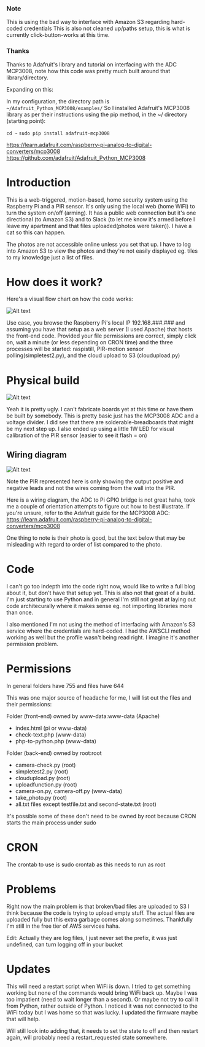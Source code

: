### Note

This is using the bad way to interface with Amazon S3 regarding hard-coded credentials
This is also not cleaned up/paths setup, this is what is currently click-button-works at this time.

### Thanks

Thanks to Adafruit's library and tutorial on interfacing with the ADC MCP3008, note how this code was pretty much built around that library/directory.

Expanding on this:

In my configuration, the directory path is ```~/Adafruit_Python_MCP3008/examples/```
So I installed Adafruit's MCP3008 library as per their instructions using the pip method, in the ~/ directory (starting point):

```cd ~```
```sudo pip install adafruit-mcp3008```

https://learn.adafruit.com/raspberry-pi-analog-to-digital-converters/mcp3008
https://github.com/adafruit/Adafruit_Python_MCP3008

# Introduction

This is a web-triggered, motion-based, home security system using the Raspberry Pi and a PIR sensor. It's only using the local web (home WiFi) to turn the system on/off (arming). It has a public web connection but it's one directional (to Amazon S3) and to Slack (to let me know it's armed before I leave my apartment and that files uploaded(photos were taken)). I have a cat so this can happen.

The photos are not accessible online unless you set that up. I have to log into Amazon S3 to view the photos and they're not easily displayed eg. tiles to my knowledge just a list of files.

# How does it work?

Here's a visual flow chart on how the code works:

![Alt text](https://raw.githubusercontent.com/jdc-cunningham/raspi-home-security-cam/master/ver_1/correct-path.png "Raspberry Pi Home Security Camera PIR Motion Sensor Using PHP+Python and Amazon S3")

Use case, you browse the Raspberry Pi's local IP 192.168.###.### and assuming you have that setup as a web server (I used Apache) that hosts the front-end code. Provided your file permissions are correct, simply click on, wait a minute (or less depending on CRON time) and the three processes will be started: raspistill, PIR-motion sensor polling(simpletest2.py), and the cloud upload to S3 (cloudupload.py)

# Physical build

![Alt text](https://raw.githubusercontent.com/jdc-cunningham/raspi-home-security-cam/master/concept.jpg "Raspberry Pi Home Security Camera PIR Motion Sensor Using PHP+Python and Amazon S3")

Yeah it is pretty ugly. I can't fabricate boards yet at this time or have them be built by somebody. This is pretty basic just has the MCP3008 ADC and a voltage divider. I did see that there are solderable-breadboards that might be my next step up. I also ended up using a little 1W LED for visual calibration of the PIR sensor (easier to see it flash = on)

## Wiring diagram
![Alt text](https://raw.githubusercontent.com/jdc-cunningham/raspi-home-security-cam/master/ver_1/pi-zero-w-pir-1w-led-wiring.png "Raspberry Pi With 12V PIR Sensor ADC MCP3008 1W LED")

Note the PIR represented here is only showing the output positive and negative leads and not the wires coming from the wall into the PIR.

Here is a wiring diagram, the ADC to Pi GPIO bridge is not great haha, took me a couple of orientation attempts to figure out how to best illustrate. If you're unsure, refer to the Adafruit guide for the MCP3008 ADC: https://learn.adafruit.com/raspberry-pi-analog-to-digital-converters/mcp3008

One thing to note is their photo is good, but the text below that may be misleading with regard to order of list compared to the photo.

# Code

I can't go too indepth into the code right now, would like to write a full blog about it, but don't have that setup yet. This is also not that great of a build. I'm just starting to use Python and in general I'm still not great at laying out code architecurally where it makes sense eg. not importing libraries more than once.

I also mentioned I'm not using the method of interfacing with Amazon's S3 service where the credentials are hard-coded. I had the AWSCLI method working as well but the profile wasn't being read right. I imagine it's another permission problem.

# Permissions

In general folders have 755 and files have 644

This was one major source of headache for me, I will list out the files and their permissions:

Folder (front-end) owned by www-data:www-data (Apache)
* index.html (pi or www-data)
* check-text.php (www-data)
* php-to-python.php (www-data)

Folder (back-end) owned by root:root
* camera-check.py (root)
* simpletest2.py (root)
* cloudupload.py (root)
* uploadfunction.py (root)
* camera-on.py, camera-off.py (www-data)
* take_photo.py (root)
* all.txt files except testfile.txt and second-state.txt (root)

It's possible some of these don't need to be owned by root because CRON starts the main process under sudo

# CRON

The crontab to use is sudo crontab as this needs to run as root

# Problems

Right now the main problem is that broken/bad files are uploaded to S3 I think because the code is trying to upload empty stuff. The actual files are uploaded fully but this extra garbage comes along sometimes. Thankfully I'm still in the free tier of AWS services haha.

Edit: Actually they are log files, I just never set the prefix, it was just undefined, can turn logging off in your bucket

# Updates

This will need a restart script when WiFi is down. I tried to get something working but none of the commands would bring WiFi back up. Maybe I was too impatient (need to wait longer than a second). Or maybe not try to call it from Python, rather outside of Python. I noticed it was not connected to the WiFi today but I was home so that was lucky. I updated the firmware maybe that will help.

Will still look into adding that, it needs to set the state to off and then restart again, will probably need a restart_requested state somewhere.
